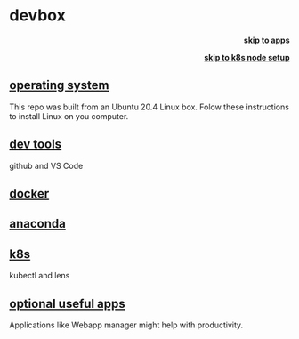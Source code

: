 # devbox 
<p style="text-align: right"> <a href="../apps/apps.md"><b>skip to apps</b></a> </p>
<p style="text-align: right"> <a href="../node-setup/node-setup.md"><b>skip to k8s node setup</b></a></p>

## [operating system](/docs/devbox/os.md)
This repo was built from an Ubuntu 20.4 Linux box. Folow these instructions to install Linux on you computer.

## [dev tools](/docs/devtools/git.md)
github and VS Code

## [docker](/docs/devbox/docker.md)

## [anaconda](/docs/devbox/anaconda.md)

## [k8s](/docs/devbox/k8s.md)
kubectl and lens

## [optional useful apps](/docs/devbox/apps.md)
Applications like Webapp manager might help with productivity.